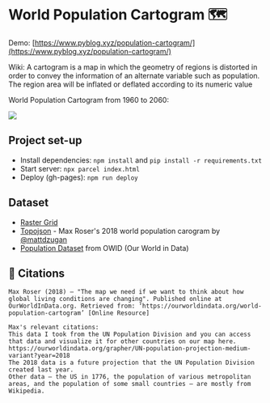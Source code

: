 # World Population Cartogram 🗺️

Demo: [https://www.pyblog.xyz/population-cartogram/](https://www.pyblog.xyz/population-cartogram/)

Wiki: A cartogram is a map in which the geometry of regions is distorted in order to convey the information of an alternate variable such as population. The region area will be inflated or deflated according to its numeric value

World Population Cartogram from 1960 to 2060:

<img src="https://github.com/addu390/population-cartogram/blob/master/images/cartogram.gif"/>

## Project set-up

- Install dependencies: `npm install` and `pip install -r requirements.txt`
- Start server: `npx parcel index.html`
- Deploy (gh-pages): `npm run deploy`

## Dataset

- [Raster Grid](https://sedac.ciesin.columbia.edu/data/set/gpw-v4-national-identifier-grid-rev11)
- [Topojson](https://raw.githubusercontent.com/addu390/population-cartogram/master/data/test2/topo.json) - Max Roser's 2018 world population carogram by [@mattdzugan](https://github.com/mattdzugan/World-Population-Cartogram)
- [Population Dataset](https://github.com/addu390/population-cartogram/blob/master/data/world-population-unpd-3.csv) from OWID (Our World in Data)

## 📒 Citations

```
Max Roser (2018) – "The map we need if we want to think about how global living conditions are changing". Published online at OurWorldInData.org. Retrieved from: ‘https://ourworldindata.org/world-population-cartogram’ [Online Resource]

Max's relevant citations:
This data I took from the UN Population Division and you can access that data and visualize it for other countries on our map here. https://ourworldindata.org/grapher/UN-population-projection-medium-variant?year=2018
The 2018 data is a future projection that the UN Population Division created last year.
Other data – the US in 1776, the population of various metropolitan areas, and the population of some small countries – are mostly from Wikipedia.
```